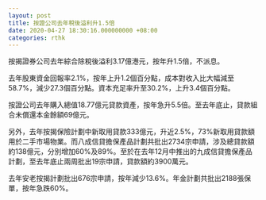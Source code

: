 ```yaml
---
layout: post
title: 按證公司去年稅後溢利升1.5倍
date: 2020-04-27 18:30:16.000000000 +08:00
categories: rthk
---
```


按揭證券公司去年綜合除稅後溢利3.17億港元，按年升1.5倍，不派息。

去年股東資金回報率2.1%，按年上升1.2個百分點，成本對收入比大幅減至58.7%，減少27.3個百分點。資本充足率升至30.2%，上升3.4個百分點。

按證公司去年購入總值18.77億元貸款資產，按年急升5.5倍。至去年底止，貸款組合未償還本金餘額69億元。

另外，去年按揭保險計劃中新取用貸款333億元，升近2.5%，73%新取用貸款額用於二手市場物業。而八成信貸擔保產品計劃共批出2734宗申請，涉及總貸款額約138億元，分別增加60%及89%。至於在去年12月中推出的九成信貸擔保產品計劃，至去年底止兩周批出19宗申請，貸款額約3900萬元。

去年安老按揭計劃批出676宗申請，按年減少13.6%。年金計劃共批出2188張保單，按年急跌60%。
